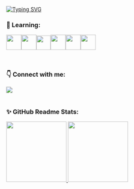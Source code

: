 
[![Typing SVG](https://readme-typing-svg.herokuapp.com?font=sans+serif+bold&size=36&color=DF18A5D2&background=FFFFFF00&center=true&vCenter=true&lines=Hello+World!+)](https://git.io/typing-svg)

 

### 🌱 Learning:

<img src="https://cdn.jsdelivr.net/gh/devicons/devicon/icons/html5/html5-original-wordmark.svg" width=40px/><img src="https://cdn.jsdelivr.net/gh/devicons/devicon/icons/css3/css3-original-wordmark.svg" width=40px/><img src="https://cdn.jsdelivr.net/gh/devicons/devicon/icons/javascript/javascript-original.svg" width=38px/><img src="https://cdn.jsdelivr.net/gh/devicons/devicon/icons/nodejs/nodejs-original.svg" width=40px/><img src="https://cdn.jsdelivr.net/gh/devicons/devicon/icons/postgresql/postgresql-plain-wordmark.svg" width=40px/><img src="https://cdn.jsdelivr.net/gh/devicons/devicon/icons/mongodb/mongodb-original-wordmark.svg"  width=40px/> 

</br>

### 👇 Connect with me:
<div>
<a href="https://www.linkedin.com/in/alinecviana" target="_blank"><img src="https://img.shields.io/badge/-LinkedIn-%230077B5?style=for-the-badge&logo=linkedin&logoColor=white" target="_blank"></a>   
</div>  

</br>

### ✨ GitHub Readme Stats:
<div>
<a href="https://github.com/alineviana">
<img height="160em" src="https://github-readme-stats.vercel.app/api/top-langs/?username=alineviana&layout=compact&langs_count=7&theme=dracula"/>
<img height="160em" src="https://github-readme-stats.vercel.app/api?username=alineviana&show_icons=true&theme=dracula&include_all_commits=true&count_private=true"/>
</div>




<!--
**alineviana/alineviana** is a ✨ _special_ ✨ repository because its `README.md` (this file) appears on your GitHub profile.

Here are some ideas to get you started:

- 🔭 I’m currently working on ...
- 🌱 I’m currently learning ...
- 👯 I’m looking to collaborate on ...
- 🤔 I’m looking for help with ...
- 💬 Ask me about ...
- 📫 How to reach me: ...
- 😄 Pronouns: ...
- ⚡ Fun fact: ...
-->
